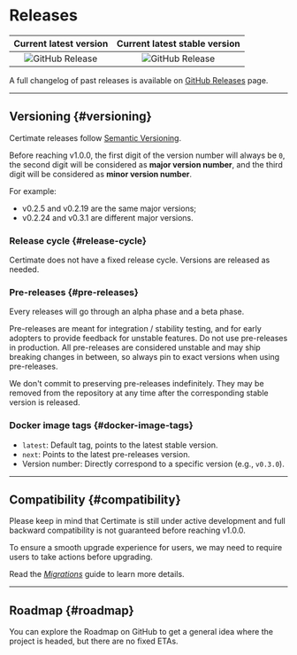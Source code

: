 ﻿# Releases

|                                             Current latest version                                             |                               Current latest stable version                                |
| :------------------------------------------------------------------------------------------------------------: | :----------------------------------------------------------------------------------------: |
| ![GitHub Release](https://img.shields.io/github/v/release/usual2970/certimate?include_prereleases&sort=semver) | ![GitHub Release](https://img.shields.io/github/v/release/usual2970/certimate?sort=semver) |

A full changelog of past releases is available on [GitHub Releases](https://github.com/usual2970/certimate/releases) page.

---

## Versioning {#versioning}

Certimate releases follow [Semantic Versioning](https://semver.org/).

Before reaching v1.0.0, the first digit of the version number will always be `0`, the second digit will be considered as **major version number**, and the third digit will be considered as **minor version number**.

For example:

- v0.2.5 and v0.2.19 are the same major versions;
- v0.2.24 and v0.3.1 are different major versions.

### Release cycle {#release-cycle}

Certimate does not have a fixed release cycle. Versions are released as needed.

### Pre-releases {#pre-releases}

Every releases will go through an alpha phase and a beta phase.

Pre-releases are meant for integration / stability testing, and for early adopters to provide feedback for unstable features. Do not use pre-releases in production. All pre-releases are considered unstable and may ship breaking changes in between, so always pin to exact versions when using pre-releases.

We don't commit to preserving pre-releases indefinitely. They may be removed from the repository at any time after the corresponding stable version is released.

### Docker image tags {#docker-image-tags}

- `latest`: Default tag, points to the latest stable version.
- `next`: Points to the latest pre-releases version.
- Version number: Directly correspond to a specific version (e.g., `v0.3.0`).

---

## Compatibility {#compatibility}

Please keep in mind that Certimate is still under active development and full backward compatibility is not guaranteed before reaching v1.0.0.

To ensure a smooth upgrade experience for users, we may need to require users to take actions before upgrading.

Read the _[Migrations](../migrations/)_ guide to learn more details.

---

## Roadmap {#roadmap}

You can explore the Roadmap on GitHub to get a general idea where the project is headed, but there are no fixed ETAs.

